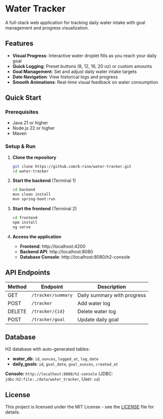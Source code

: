 # Water Tracker

A full-stack web application for tracking daily water intake with goal management and progress visualization.

## Features

- **Visual Progress**: Interactive water droplet fills as you reach your daily goal
- **Quick Logging**: Preset buttons (8, 12, 16, 20 oz) or custom amounts
- **Goal Management**: Set and adjust daily water intake targets
- **Date Navigation**: View historical logs and progress
- **Smooth Animations**: Real-time visual feedback on water consumption

## Quick Start

### Prerequisites
- Java 21 or higher
- Node.js 22 or higher  
- Maven

### Setup & Run

1. **Clone the repository**
   ```bash
   git clone https://github.com/b-rine/water-tracker.git
   cd water-tracker
   ```

2. **Start the backend** (Terminal 1)
   ```bash
   cd backend
   mvn clean install
   mvn spring-boot:run
   ```

3. **Start the frontend** (Terminal 2)
   ```bash
   cd frontend
   npm install
   ng serve
   ```

4. **Access the application**
   - **Frontend**: http://localhost:4200
   - **Backend API**: http://localhost:8080
   - **Database Console**: http://localhost:8080/h2-console

## API Endpoints

| Method | Endpoint | Description |
|--------|----------|-------------|
| GET | `/tracker/summary` | Daily summary with progress |
| POST | `/tracker` | Add water log |
| DELETE | `/tracker/{id}` | Delete water log |
| POST | `/tracker/goal` | Update daily goal |

## Database

H2 database with auto-generated tables:
- **water_db**: `id`, `ounces`, `logged_at`, `log_date`
- **daily_goals**: `id`, `goal_date`, `goal_ounces`, `created_at`

**Console:** `http://localhost:8080/h2-console` (JDBC: `jdbc:h2:file:./data/water_tracker`, User: `sa`)

## License

This project is licensed under the MIT License - see the [LICENSE](LICENSE) file for details.
